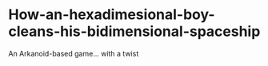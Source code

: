 # How-an-hexadimesional-boy-cleans-his-bidimensional-spaceship
An Arkanoid-based game... with a twist
